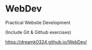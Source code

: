 # WebDev
Practical Website Development 

(Include Git & Github exercises)

https://dreamk0324.github.io/WebDev/ 
